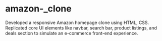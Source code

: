 # amazon-_clone
Developed a responsive Amazon homepage clone using HTML, CSS. Replicated core UI elements like navbar, search bar, product listings, and deals section to simulate an e-commerce front-end experience.
